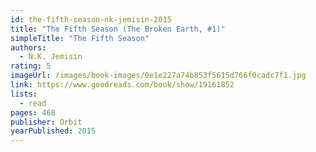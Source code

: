 ```yaml
---
id: the-fifth-season-nk-jemisin-2015
title: "The Fifth Season (The Broken Earth, #1)"
simpleTitle: "The Fifth Season"
authors:
  - N.K. Jemisin
rating: 5
imageUrl: /images/book-images/0e1e227a74b853f5615d766f0cadc7f1.jpg
link: https://www.goodreads.com/book/show/19161852
lists:
  - read
pages: 468
publisher: Orbit
yearPublished: 2015
---
```

